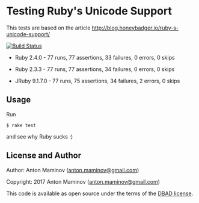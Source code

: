 # Testing Ruby's Unicode Support

This tests are based on the article http://blog.honeybadger.io/ruby-s-unicode-support/

[![Build Status](https://travis-ci.org/mamantoha/unicode_test.svg?branch=master)](https://travis-ci.org/mamantoha/unicode_test)

* Ruby 2.4.0 - 77 runs, 77 assertions, 33 failures, 0 errors, 0 skips

* Ruby 2.3.3 - 77 runs, 77 assertions, 34 failures, 0 errors, 0 skips

* JRuby 9.1.7.0 - 77 runs, 75 assertions, 34 failures, 2 errors, 0 skips

## Usage

Run

```
$ rake test
```

and see why Ruby sucks :)

## License and Author

Author: Anton Maminov (anton.maminov@gmail.com)

Copyright: 2017 Anton Maminov (anton.maminov@gmail.com)

This code is available as open source under the terms of the [DBAD license](https://github.com/philsturgeon/dbad/blob/master/LICENSE.md).
